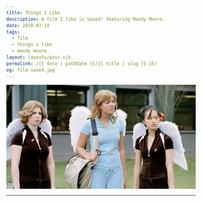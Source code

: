 ```yaml
---
title: Things I Like
description: A film I like is Saved! featuring Mandy Moore.
date: 2010-07-19
tags: 
  - film
  - things i like
  - mandy moore
layout: layouts/post.njk
permalink: /{{ date | pathDate }}/{{ title | slug }}-15/
og: film-saved.jpg
---
```


![Mandy Moore and Heather Matarazzo in Saved!](/img/film-saved.jpg)

---
